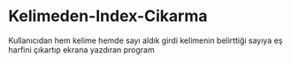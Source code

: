 # Kelimeden-Index-Cikarma

Kullanıcıdan hem kelime hemde sayı aldık girdi kelimenin belirttiği sayıya eş harfini çıkartıp ekrana yazdıran program
